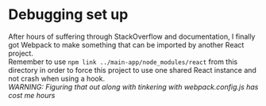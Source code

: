 # Debugging set up
After hours of suffering through StackOverflow and documentation, I finally got Webpack to make something that can be imported by another React project.  
Remember to use `npm link ../main-app/node_modules/react` from this directory in order to force this project to use one shared React instance and not crash when using a hook.  
_WARNING: Figuring that out along with tinkering with webpack.config.js has cost me hours_